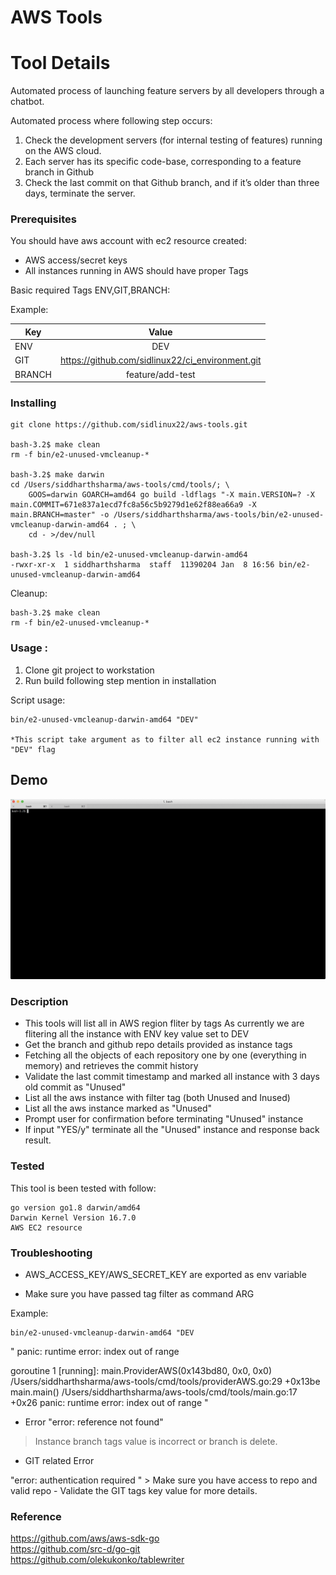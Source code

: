 # AWS Tools


# Tool Details

Automated process of launching feature servers by all developers through a chatbot.

Automated process where following step occurs:

1. Check the development servers (for internal testing of features) running on the AWS cloud.
2. Each server has its specific code-base, corresponding to a feature branch in Github 
3. Check the last commit on that Github branch, and if it’s older than three days, terminate the server.


### Prerequisites
You should have aws account with  ec2 resource created:
* AWS access/secret keys
* All instances running in AWS should have proper Tags 

Basic required Tags ENV,GIT,BRANCH:

Example:

| Key   |      Value      |  
|----------|:-------------:|
| ENV |  DEV| 
| GIT |    https://github.com/sidlinux22/ci_environment.git  |
| BRANCH| feature/add-test | 

### Installing

```
git clone https://github.com/sidlinux22/aws-tools.git

bash-3.2$ make clean
rm -f bin/e2-unused-vmcleanup-*

bash-3.2$ make darwin
cd /Users/siddharthsharma/aws-tools/cmd/tools/; \
	GOOS=darwin GOARCH=amd64 go build -ldflags "-X main.VERSION=? -X main.COMMIT=671e837a1ecd7fc8a56c5b9279d1e62f88ea66a9 -X main.BRANCH=master" -o /Users/siddharthsharma/aws-tools/bin/e2-unused-vmcleanup-darwin-amd64 . ; \
	cd - >/dev/null

bash-3.2$ ls -ld bin/e2-unused-vmcleanup-darwin-amd64
-rwxr-xr-x  1 siddharthsharma  staff  11390204 Jan  8 16:56 bin/e2-unused-vmcleanup-darwin-amd64

```

Cleanup:
```
bash-3.2$ make clean
rm -f bin/e2-unused-vmcleanup-*
```

### Usage :

1. Clone git project to workstation
2. Run build following step mention in installation

Script usage:
```
bin/e2-unused-vmcleanup-darwin-amd64 "DEV"

*This script take argument as to filter all ec2 instance running with "DEV" flag

```

## Demo

![gif](https://github.com/sidlinux22/aws-tools/blob/master/tmp/tty.gif)



### Description
 
*  This tools will list all in AWS region fliter by tags
As currently we are flitering all the instance with ENV key value set to DEV
*  Get the branch and github repo details provided as instance tags
*  Fetching all the objects of each repository one by one (everything in memory) and retrieves the commit history
*  Validate the last commit timestamp and marked all instance with 3 days old commit as "Unused"
*  List all the aws instance with filter tag (both Unused and Inused)
*  List all the aws instance marked as "Unused"
* Prompt user for confirmation before terminating "Unused" instance
* If  input "YES/y" terminate all the "Unused" instance and response back result.


### Tested

This tool is been tested with follow:
```
go version go1.8 darwin/amd64
Darwin Kernel Version 16.7.0
AWS EC2 resource 
```
### Troubleshooting


*  AWS_ACCESS_KEY/AWS_SECRET_KEY are exported as env variable


* Make sure you have passed tag filter as command ARG

Example: 
```
bin/e2-unused-vmcleanup-darwin-amd64 "DEV
```

<Error messsage>
"
panic: runtime error: index out of range

goroutine 1 [running]:
main.ProviderAWS(0x143bd80, 0x0, 0x0)
	/Users/siddharthsharma/aws-tools/cmd/tools/providerAWS.go:29 +0x13be
main.main()
	/Users/siddharthsharma/aws-tools/cmd/tools/main.go:17 +0x26
	panic: runtime error: index out of range
	"


* Error "error: reference not found"

> Instance branch tags value is incorrect or branch is delete.



* GIT  related Error
<Error messsage>
"error: authentication required "
> Make sure you have access to repo and valid repo - Validate the GIT tags key value for more details. 



### Reference


https://github.com/aws/aws-sdk-go <br />
https://github.com/src-d/go-git  <br />
https://github.com/olekukonko/tablewriter <br />



